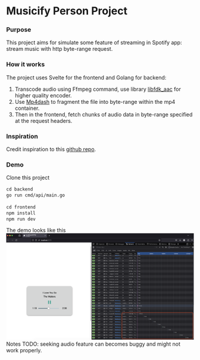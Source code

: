 # Musicify Person Project

### Purpose
This project aims for simulate some feature of streaming in Spotify app: stream music with http byte-range request.
### How it works
The project uses Svelte for the frontend and Golang for backend:
1. Transcode audio using Ffmpeg command, use library [libfdk_aac](https://en.wikipedia.org/wiki/Fraunhofer_FDK_AAC) for higher quality encoder.
2. Use [Mp4dash](http://www.bento4.com/documentation/mp4dash/) to fragment the file into byte-range within the mp4 container.
3. Then in the frontend, fetch chunks of audio data in byte-range specified at the request headers.

### Inspiration
Credit inspiration to this [github repo](https://github.com/nickdesaulniers/netfix/blob/gh-pages/demo/).

### Demo
Clone this project
```
cd backend
go run cmd/api/main.go

cd frontend
npm install
npm run dev
```
The demo looks like this
![image](https://github.com/ntvviktor/Musicify/blob/main/demo.png)
Notes TODO: seeking audio feature can becomes buggy and might not work properly.

